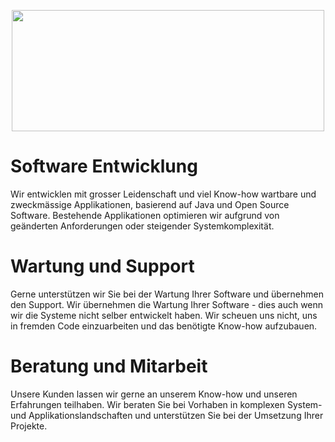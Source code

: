 <p align="center">
  <img width="500" height="194" src="https://github.com/user-attachments/assets/339b7abc-15d1-4863-acf2-c20b5373d151">
</p>

# Software Entwicklung
Wir entwicklen mit grosser Leidenschaft und viel Know-how wartbare und zweckmässige Applikationen, basierend auf Java und Open Source Software. Bestehende Applikationen optimieren wir aufgrund von geänderten Anforderungen oder steigender Systemkomplexität.
# Wartung und Support
Gerne unterstützen wir Sie bei der Wartung Ihrer Software und übernehmen den Support. Wir übernehmen die Wartung Ihrer Software - dies auch wenn wir die Systeme nicht selber entwickelt haben. Wir scheuen uns nicht, uns in fremden Code einzuarbeiten und das benötigte Know-how aufzubauen.
# Beratung und Mitarbeit
Unsere Kunden lassen wir gerne an unserem Know-how und unseren Erfahrungen teilhaben. Wir beraten Sie bei Vorhaben in komplexen System- und Applikationslandschaften und unterstützen Sie bei der Umsetzung Ihrer Projekte.



